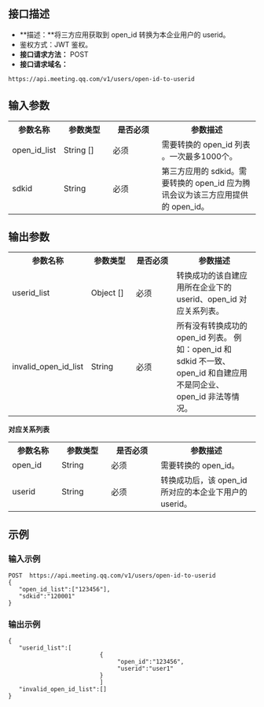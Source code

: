## 接口描述
- **描述：**将三方应用获取到 open_id 转换为本企业用户的 userid。
- 鉴权方式：JWT 鉴权。
- **接口请求方法：** POST
- **接口请求域名：** 
```html
https://api.meeting.qq.com/v1/users/open-id-to-userid
```

## 输入参数
<table>
   <tr>
      <th width="20%" >参数名称</td>
      <th width="20%" >参数类型</td>
      <th width="20%" >是否必须</td>
      <th width="40%" >参数描述</td>
   </tr>
   <tr>
      <td>open_id_list</td>
      <td>String []	</td>
      <td>必须</td>
      <td>需要转换的 open_id 列表 。一次最多1000个。</td>
   </tr>
   <tr>
      <td>sdkid</td>
      <td>String</td>
      <td>必须</td>
      <td>第三方应用的 sdkid。需要转换的 open_id 应为腾讯会议为该三方应用提供的 open_id。</td>
   </tr>
</table>


## 输出参数
<table>
   <tr>
      <th width="20%" >参数名称</td>
      <th width="20%" >参数类型</td>
      <th width="20%" >是否必须</td>
      <th width="40%" >参数描述</td>
   </tr>
   <tr>
      <td>userid_list</td>
      <td>Object []</td>
      <td>必须</td>
      <td>转换成功的该自建应用所在企业下的 userid、open_id 对应关系列表。</td>
   </tr>
   <tr>
      <td>invalid_open_id_list</td>
      <td>String</td>
      <td>必须</td>
      <td>所有没有转换成功的 open_id 列表。 例如：open_id 和 sdkid 不一致、open_id 和自建应用不是同企业、open_id 非法等情况。</td>
   </tr>
</table>

**对应关系列表**
<table>
   <tr>
      <th width="20%" >参数名称</td>
      <th width="20%" >参数类型</td>
      <th width="20%" >是否必须</td>
      <th width="40%" >参数描述</td>
   </tr>
   <tr>
      <td>open_id</td>
      <td>String</td>
      <td>必须</td>
      <td>需要转换的 open_id。</td>
   </tr>
   <tr>
      <td>userid</td>
      <td>String</td>
      <td>必须</td>
      <td>转换成功后，该 open_id 所对应的本企业下用户的 userid。</td>
   </tr>
</table>

## 示例
### 输入示例

```plaintext
POST  https://api.meeting.qq.com/v1/users/open-id-to-userid
{
   "open_id_list":["123456"],
   "sdkid":"120001"
}
```


### 输出示例

```plaintext
{
   "userid_list":[
                          {
                               "open_id":"123456",
                               "userid":"user1"
                          }
                          ]
   "invalid_open_id_list":[]
}
```

